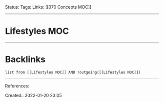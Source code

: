 Status: 
Tags: 
Links: [[070 Concepts MOC]]
___
# Lifestyles MOC
___
# Backlinks
```dataview
list from [[Lifestyles MOC]] AND !outgoing([[Lifestyles MOC]])
```
___
References:

Created:: 2022-01-20 23:05
